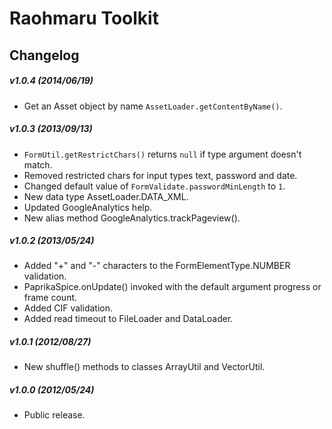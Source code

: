 ﻿Raohmaru Toolkit
================

Changelog
---------

##### v1.0.4 (2014/06/19)
* Get an Asset object by name `AssetLoader.getContentByName()`.

##### v1.0.3 (2013/09/13)
* `FormUtil.getRestrictChars()` returns `null` if type argument doesn't match.
* Removed restricted chars for input types text, password and date.
* Changed default value of `FormValidate.passwordMinLength` to `1`.
* New data type AssetLoader.DATA_XML.
* Updated GoogleAnalytics help.
* New alias method GoogleAnalytics.trackPageview().

##### v1.0.2 (2013/05/24)
* Added "+" and "-" characters to the FormElementType.NUMBER validation.
* PaprikaSpice.onUpdate() invoked with the default argument progress or frame count.
* Added CIF validation.
* Added read timeout to FileLoader and DataLoader.

##### v1.0.1 (2012/08/27)
* New shuffle() methods to classes ArrayUtil and VectorUtil.

##### v1.0.0 (2012/05/24)
* Public release.